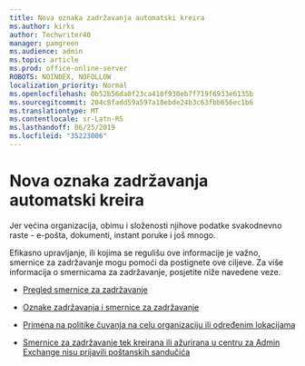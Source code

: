 ```yaml
---
title: Nova oznaka zadržavanja automatski kreira
ms.author: kirks
author: Techwriter40
manager: pamgreen
ms.audience: admin
ms.topic: article
ms.prod: office-online-server
ROBOTS: NOINDEX, NOFOLLOW
localization_priority: Normal
ms.openlocfilehash: 0b52b56da0f23ca410f930eb7f719f6933e6135b
ms.sourcegitcommit: 204c8fadd59a597a18ebde24b3c63fbb656ec1b6
ms.translationtype: MT
ms.contentlocale: sr-Latn-RS
ms.lasthandoff: 06/25/2019
ms.locfileid: "35223006"
---
```

# <a name="new-retention-labels-created-automatically"></a>Nova oznaka zadržavanja automatski kreira

Jer većina organizacija, obimu i složenosti njihove podatke svakodnevno raste - e-pošta, dokumenti, instant poruke i još mnogo.

Efikasno upravljanje, ili kojima se regulišu ove informacije je važno, smernice za zadržavanje mogu pomoći da postignete ove ciljeve. Za više informacija o smernicama za zadržavanje, posjetite niže navedene veze.

- [Pregled smernice za zadržavanje](https://docs.microsoft.com/office365/securitycompliance/retention-policies)

- [Oznake zadržavanja i smernice za zadržavanje](https://docs.microsoft.com/exchange/security-and-compliance/messaging-records-management/retention-tags-and-policies)

- [Primena na politike čuvanja na celu organizaciju ili određenim lokacijama](https://docs.microsoft.com/office365/securitycompliance/retention-policies#applying-a-retention-policy-to-an-entire-organization-or-specific-locations)

- [Smernice za zadržavanje tek kreirana ili ažurirana u centru za Admin Exchange nisu prijavili poštanskih sandučića](https://docs.microsoft.com/alchemyinsights/retention-policies-in-exchange-admin-center-not-working)

